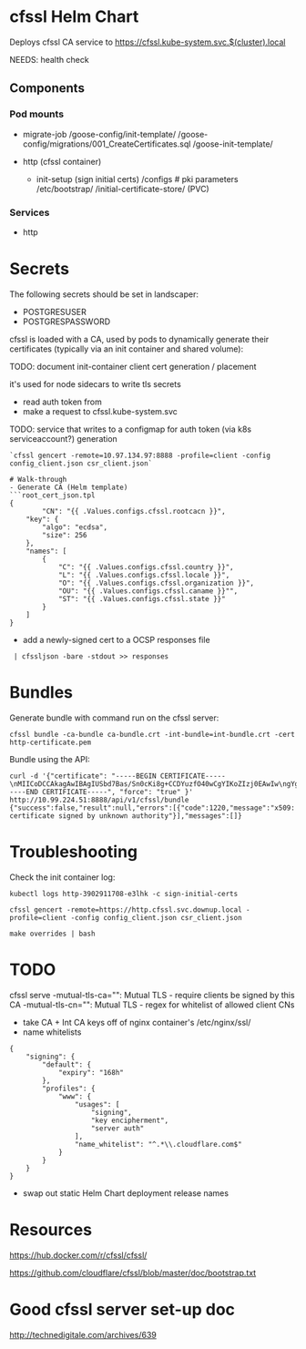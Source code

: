 # cfssl Helm Chart
Deploys cfssl CA service to https://cfssl.kube-system.svc.$(cluster).local

NEEDS:
 health check
## Components

### Pod mounts
- migrate-job
  /goose-config/init-template/
  /goose-config/migrations/001_CreateCertificates.sql
  /goose-init-template/

- http (cfssl container)
  - init-setup (sign initial certs)
    /configs # pki parameters
    /etc/bootstrap/
    /initial-certificate-store/ (PVC)

### Services
- http
# Secrets
The following secrets should be set in landscaper:
- POSTGRESUSER
- POSTGRESPASSWORD

cfssl is loaded with a CA, used by pods to dynamically generate their certificates (typically via an init container and shared volume):

TODO: document init-container client cert generation / placement

it's used for node sidecars to write tls secrets

- read auth token from
- make a request to cfssl.kube-system.svc

TODO: service that writes to a configmap for auth token (via k8s serviceaccount?) generation

```
`cfssl gencert -remote=10.97.134.97:8888 -profile=client -config config_client.json csr_client.json`

# Walk-through
- Generate CA (Helm template)
```root_cert_json.tpl
{
        "CN": "{{ .Values.configs.cfssl.rootcacn }}",
    "key": {
        "algo": "ecdsa",
        "size": 256
    },
    "names": [
        {
            "C": "{{ .Values.configs.cfssl.country }}",
            "L": "{{ .Values.configs.cfssl.locale }}",
            "O": "{{ .Values.configs.cfssl.organization }}",
            "OU": "{{ .Values.configs.cfssl.caname }}"",
            "ST": "{{ .Values.configs.cfssl.state }}"
        }
    ]
}
```

- add a newly-signed cert to a OCSP responses file
```cfssl ocspsign -ca cert -responder key -responder-key key -cert cert \
 | cfssljson -bare -stdout >> responses
```

# Bundles
Generate bundle with command run on the cfssl server:
```
cfssl bundle -ca-bundle ca-bundle.crt -int-bundle=int-bundle.crt -cert http-certificate.pem
```

Bundle using the API:
```
curl -d '{"certificate": "-----BEGIN CERTIFICATE-----\nMIICoDCCAkagAwIBAgIUSbd7Bas/Sn0cKi8g+CCDYuzfO40wCgYIKoZIzj0EAwIw\ngYgxCzAJBgNVBAYTAlVTMRMwEQYDVQQIEwpDYWxpZm9ybmlhMRYwFAYDVQQHEw1T\nYW4gRnJhbmNpc2NvMR4wHAYDVQQKExVJbnRlcm5ldCBXaWRnZXRzLCBMTEMxDzAN\nBgNVBAsTBkludCBDQTEbMBkGA1UEAxMSTXktSW50ZXJtZWRpYXRlLUNBMB4XDTE3\nMDMyOTA5MDYwMFoXDTI3MDMyNzA5MDYwMFowgZ8xCzAJBgNVBAYTAlVTMRMwEQYD\nVQQIEwpDYWxpZm9ybmlhMRYwFAYDVQQHEw1TYW4gRnJhbmNpc2NvMR4wHAYDVQQK\nExVJbnRlcm5ldCBXaWRnZXRzLCBMTEMxHDAaBgNVBAsTE1N5c3RlbXMgRW5naW5l\nZXJpbmcxJTAjBgNVBAMTHGh0dHAuY2Zzc2wuc3ZjLmNsdXN0ZXIubG9jYWwwWTAT\nBgcqhkjOPQIBBggqhkjOPQMBBwNCAAQWexJC601doEq6u42X1CBE+CxotLzyxdMJ\n3qDUB2ZVsZ18Ex0Rho8cTx8JPbLNhKtOj33J8xUaiWuCZgyD8Ydqo3UwczAOBgNV\nHQ8BAf8EBAMCBaAwEwYDVR0lBAwwCgYIKwYBBQUHAwEwDAYDVR0TAQH/BAIwADAd\nBgNVHQ4EFgQUXXrU4D3r/2nrUgmPV5ClxkoEoT4wHwYDVR0jBBgwFoAUBa/BXwl5\nK6zboAMiIsRFUZOkRj8wCgYIKoZIzj0EAwIDSAAwRQIhAOX253Pptmi8pm2NoVHY\n9wXQWNp+EyHETt9MmoImhRtXAiAcB75lKj2RkNYcejnvRuYpWXO0ha1vKK/ovuGm\nTJd2jQ==\n-----END CERTIFICATE-----", "force": "true" }' http://10.99.224.51:8888/api/v1/cfssl/bundle
{"success":false,"result":null,"errors":[{"code":1220,"message":"x509: certificate signed by unknown authority"}],"messages":[]}
```

# Troubleshooting
Check the init container log:
```
kubectl logs http-3902911708-e3lhk -c sign-initial-certs
```

`cfssl gencert -remote=https://http.cfssl.svc.downup.local -profile=client -config config_client.json csr_client.json`

`make overrides | bash`

# TODO
cfssl serve
  -mutual-tls-ca="": Mutual TLS - require clients be signed by this CA
  -mutual-tls-cn="": Mutual TLS - regex for whitelist of allowed client CNs

- take CA + Int CA keys off of nginx container's /etc/nginx/ssl/
- name whitelists
```
{
    "signing": {
        "default": {
            "expiry": "168h"
        },
        "profiles": {
            "www": {
                "usages": [
                    "signing",
                    "key encipherment",
                    "server auth"
                ],
                "name_whitelist": "^.*\\.cloudflare.com$"
            }
        }
    }
}
```

- swap out static Helm Chart deployment release names
# Resources
https://hub.docker.com/r/cfssl/cfssl/

https://github.com/cloudflare/cfssl/blob/master/doc/bootstrap.txt

# Good cfssl server set-up doc
http://technedigitale.com/archives/639
